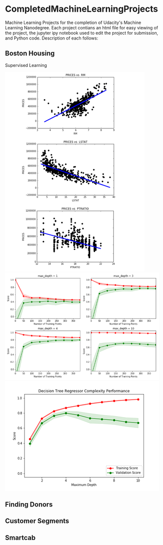 # CompletedMachineLearningProjects
Machine Learning Projects for the completion of Udacity's Machine Learning Nanodegree. Each project contians an html file for easy viewing of the project, the jupyter ipy notebook used to edit the project for submission, and Python code. Description of each follows:

## Boston Housing
Supervised Learning

![alt text](https://github.com/DawnMKing/CompletedMachineLearningProjects/blob/master/boston_housing/ScatterPlots.PNG)
![alt text](https://github.com/DawnMKing/CompletedMachineLearningProjects/blob/master/boston_housing/LearningCurves.png)
![alt text](https://github.com/DawnMKing/CompletedMachineLearningProjects/blob/master/boston_housing/Complexity.png)
## Finding Donors


## Customer Segments


## Smartcab
